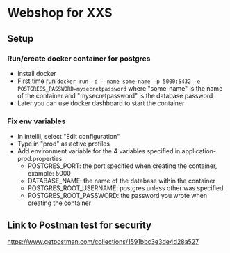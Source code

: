# Webshop for XXS

## Setup

### Run/create docker container for postgres

- Install docker
- First time run `docker run -d --name some-name -p 5000:5432 -e POSTGRESS_PASSWORD=mysecretpassword` where "some-name" is the name of the container and "mysecretpassword" is the database password
- Later you can use docker dashboard to start the container

### Fix env variables

- In intellij, select "Edit configuration"
- Type in "prod" as active profiles
- Add environment variable for the 4 variables specified in application-prod.properties
  - POSTGRES_PORT: the port specified when creating the container, example: 5000
  - DATABASE_NAME: the name of the database within the container
  - POSTGRES_ROOT_USERNAME: postgres unless other was specified
  - POSTGRES_ROOT_PASSWORD: the password you wrote when creating the container

## Link to Postman test for security

https://www.getpostman.com/collections/1591bbc3e3de4d28a527
